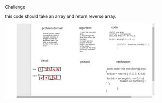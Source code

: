 
Challenge

this code should take an array and return reverse array.

![reverseArray](https://github.com/BayanKhalil/401-data-structures-and-algorithms/blob/58a6cae1c636a712ccad26525275c452e899a00e/challenges/reverseArray/src/com/reverse-array/src/com/company/reverse%20array.png)




